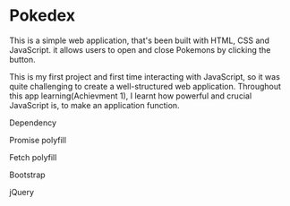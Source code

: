 # Pokedex
 This is a simple web application, that's been built with HTML, CSS and JavaScript.
 it allows users to open and close Pokemons by clicking the button.


 This is my first project and first time interacting with JavaScript, so it was quite challenging to create a well-structured web application.
 Throughout this app learning(Achievment 1), I learnt how powerful and crucial JavaScript is, to make an application function.





Dependency

Promise polyfill

Fetch polyfill

Bootstrap 

jQuery
 
 
